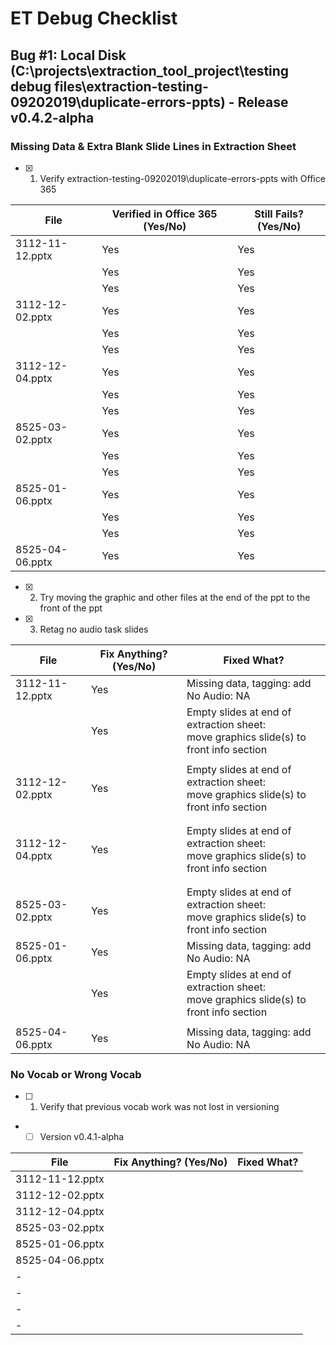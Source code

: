 # ET Debug Checklist

## Bug #1: Local Disk (C:\projects\extraction_tool_project\testing debug files\extraction-testing-09202019\duplicate-errors-ppts) - Release v0.4.2-alpha  

### Missing Data & Extra Blank Slide Lines in Extraction Sheet  

* [X] 1. Verify extraction-testing-09202019\duplicate-errors-ppts with Office 365
    
|File               | Verified in Office 365 (Yes/No) | Still Fails? (Yes/No) |
|-------------------|---------------------------------|-----------------------|
|3112-11-12.pptx    | Yes                             | Yes                   |
|                   | Yes                             | Yes                   |
|                   | Yes                             | Yes                   |
|3112-12-02.pptx    | Yes                             | Yes                   |
|                   | Yes                             | Yes                   |
|                   | Yes                             | Yes                   |
|3112-12-04.pptx    | Yes                             | Yes                   |
|                   | Yes                             | Yes                   |
|                   | Yes                             | Yes                   |
|8525-03-02.pptx    | Yes                             | Yes                   |
|                   | Yes                             | Yes                   |
|                   | Yes                             | Yes                   |
|8525-01-06.pptx    | Yes                             | Yes                   |
|                   | Yes                             | Yes                   |
|                   | Yes                             | Yes                   |
|8525-04-06.pptx    | Yes                             | Yes                   |

* [X] 2. Try moving the graphic and other files at the end of the ppt to the front of the ppt
* [X] 3. Retag no audio task slides

|File               | Fix Anything? (Yes/No) | Fixed What?  |
|-------------------|------------------------|--------------|
|3112-11-12.pptx    | Yes                    | Missing data, tagging: add No Audio: NA |
|                   | Yes                    | Empty slides at end of extraction sheet:<br>move graphics slide(s) to front info section |
|                   |                        |              |
|3112-12-02.pptx    | Yes                    | Empty slides at end of extraction sheet:<br>move graphics slide(s) to front info section |
|                   |                        |              |
|                   |                        |              |
|3112-12-04.pptx    | Yes                    | Empty slides at end of extraction sheet:<br>move graphics slide(s) to front info section |
|                   |                        |              |
|                   |                        |              |
|8525-03-02.pptx    | Yes                    | Empty slides at end of extraction sheet:<br>move graphics slide(s) to front info section |
|8525-01-06.pptx    | Yes                    | Missing data, tagging: add No Audio: NA |
|                   | Yes                    | Empty slides at end of extraction sheet:<br>move graphics slide(s) to front info section |
|                   |                        |              |
|8525-04-06.pptx    | Yes                    | Missing data, tagging: add No Audio: NA |

### No Vocab or Wrong Vocab

* [ ] 1. Verify that previous vocab work was not lost in versioning
- * [ ] Version v0.4.1-alpha

|File               | Fix Anything? (Yes/No) | Fixed What?  |
|-------------------|------------------------|--------------|
| 3112-11-12.pptx   |                        |              |
| 3112-12-02.pptx   |                        |              |
| 3112-12-04.pptx   |                        |              |
| 8525-03-02.pptx   |                        |              |
| 8525-01-06.pptx   |                        |              |
| 8525-04-06.pptx   |                        |              |
| -                 |                        |              |
| -                 |                        |              |
| -                 |                        |              |
| -                 |                        |              |